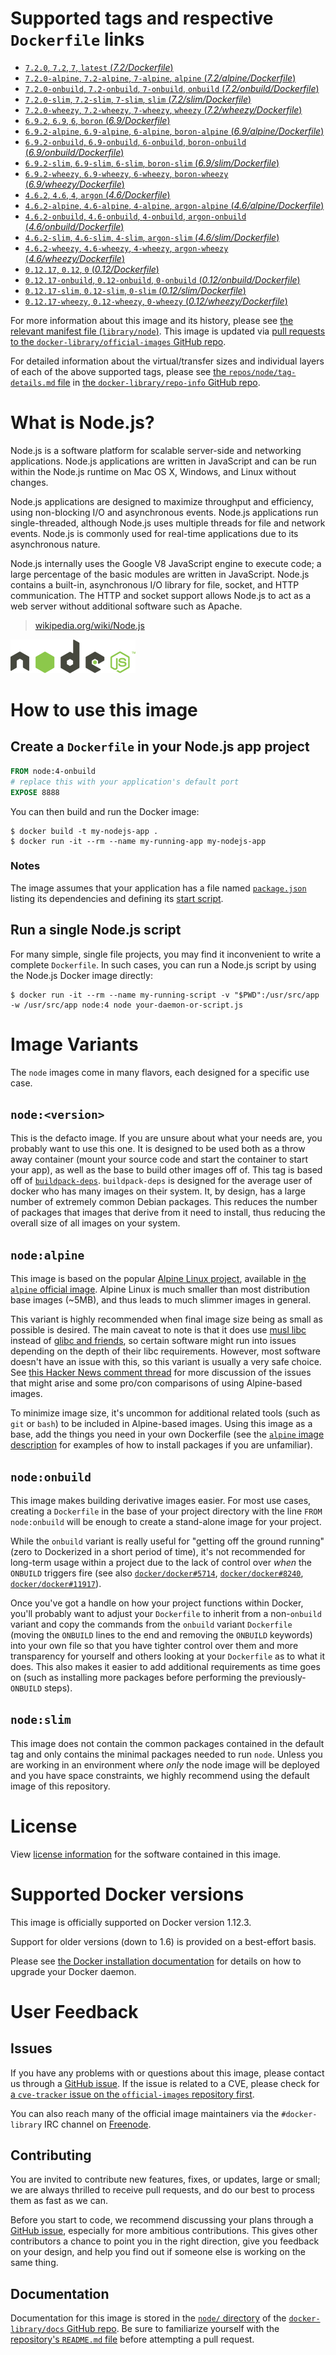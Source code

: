 # Supported tags and respective `Dockerfile` links

-	[`7.2.0`, `7.2`, `7`, `latest` (*7.2/Dockerfile*)](https://github.com/nodejs/docker-node/blob/a3489450fcd506538ab84174ebedb3cc5c908bc7/7.2/Dockerfile)
-	[`7.2.0-alpine`, `7.2-alpine`, `7-alpine`, `alpine` (*7.2/alpine/Dockerfile*)](https://github.com/nodejs/docker-node/blob/a3489450fcd506538ab84174ebedb3cc5c908bc7/7.2/alpine/Dockerfile)
-	[`7.2.0-onbuild`, `7.2-onbuild`, `7-onbuild`, `onbuild` (*7.2/onbuild/Dockerfile*)](https://github.com/nodejs/docker-node/blob/718102a587e7f02748402551b51407332384c1b3/7.2/onbuild/Dockerfile)
-	[`7.2.0-slim`, `7.2-slim`, `7-slim`, `slim` (*7.2/slim/Dockerfile*)](https://github.com/nodejs/docker-node/blob/718102a587e7f02748402551b51407332384c1b3/7.2/slim/Dockerfile)
-	[`7.2.0-wheezy`, `7.2-wheezy`, `7-wheezy`, `wheezy` (*7.2/wheezy/Dockerfile*)](https://github.com/nodejs/docker-node/blob/718102a587e7f02748402551b51407332384c1b3/7.2/wheezy/Dockerfile)
-	[`6.9.2`, `6.9`, `6`, `boron` (*6.9/Dockerfile*)](https://github.com/nodejs/docker-node/blob/6948057bbd9cc1469ca0e5e64d3bd5f000d4dc97/6.9/Dockerfile)
-	[`6.9.2-alpine`, `6.9-alpine`, `6-alpine`, `boron-alpine` (*6.9/alpine/Dockerfile*)](https://github.com/nodejs/docker-node/blob/6948057bbd9cc1469ca0e5e64d3bd5f000d4dc97/6.9/alpine/Dockerfile)
-	[`6.9.2-onbuild`, `6.9-onbuild`, `6-onbuild`, `boron-onbuild` (*6.9/onbuild/Dockerfile*)](https://github.com/nodejs/docker-node/blob/6948057bbd9cc1469ca0e5e64d3bd5f000d4dc97/6.9/onbuild/Dockerfile)
-	[`6.9.2-slim`, `6.9-slim`, `6-slim`, `boron-slim` (*6.9/slim/Dockerfile*)](https://github.com/nodejs/docker-node/blob/6948057bbd9cc1469ca0e5e64d3bd5f000d4dc97/6.9/slim/Dockerfile)
-	[`6.9.2-wheezy`, `6.9-wheezy`, `6-wheezy`, `boron-wheezy` (*6.9/wheezy/Dockerfile*)](https://github.com/nodejs/docker-node/blob/6948057bbd9cc1469ca0e5e64d3bd5f000d4dc97/6.9/wheezy/Dockerfile)
-	[`4.6.2`, `4.6`, `4`, `argon` (*4.6/Dockerfile*)](https://github.com/nodejs/docker-node/blob/a3489450fcd506538ab84174ebedb3cc5c908bc7/4.6/Dockerfile)
-	[`4.6.2-alpine`, `4.6-alpine`, `4-alpine`, `argon-alpine` (*4.6/alpine/Dockerfile*)](https://github.com/nodejs/docker-node/blob/a3489450fcd506538ab84174ebedb3cc5c908bc7/4.6/alpine/Dockerfile)
-	[`4.6.2-onbuild`, `4.6-onbuild`, `4-onbuild`, `argon-onbuild` (*4.6/onbuild/Dockerfile*)](https://github.com/nodejs/docker-node/blob/1d00e55ede1c9b6023b0473b5cf9399375d73fc8/4.6/onbuild/Dockerfile)
-	[`4.6.2-slim`, `4.6-slim`, `4-slim`, `argon-slim` (*4.6/slim/Dockerfile*)](https://github.com/nodejs/docker-node/blob/4a722c29c0e52624af8b72b4711ebeba8ea39463/4.6/slim/Dockerfile)
-	[`4.6.2-wheezy`, `4.6-wheezy`, `4-wheezy`, `argon-wheezy` (*4.6/wheezy/Dockerfile*)](https://github.com/nodejs/docker-node/blob/4a722c29c0e52624af8b72b4711ebeba8ea39463/4.6/wheezy/Dockerfile)
-	[`0.12.17`, `0.12`, `0` (*0.12/Dockerfile*)](https://github.com/nodejs/docker-node/blob/4a722c29c0e52624af8b72b4711ebeba8ea39463/0.12/Dockerfile)
-	[`0.12.17-onbuild`, `0.12-onbuild`, `0-onbuild` (*0.12/onbuild/Dockerfile*)](https://github.com/nodejs/docker-node/blob/c3ff7866303b4c595ab07529cdf35f9df58f5b21/0.12/onbuild/Dockerfile)
-	[`0.12.17-slim`, `0.12-slim`, `0-slim` (*0.12/slim/Dockerfile*)](https://github.com/nodejs/docker-node/blob/4a722c29c0e52624af8b72b4711ebeba8ea39463/0.12/slim/Dockerfile)
-	[`0.12.17-wheezy`, `0.12-wheezy`, `0-wheezy` (*0.12/wheezy/Dockerfile*)](https://github.com/nodejs/docker-node/blob/4a722c29c0e52624af8b72b4711ebeba8ea39463/0.12/wheezy/Dockerfile)

For more information about this image and its history, please see [the relevant manifest file (`library/node`)](https://github.com/docker-library/official-images/blob/master/library/node). This image is updated via [pull requests to the `docker-library/official-images` GitHub repo](https://github.com/docker-library/official-images/pulls?q=label%3Alibrary%2Fnode).

For detailed information about the virtual/transfer sizes and individual layers of each of the above supported tags, please see [the `repos/node/tag-details.md` file](https://github.com/docker-library/repo-info/blob/master/repos/node/tag-details.md) in [the `docker-library/repo-info` GitHub repo](https://github.com/docker-library/repo-info).

# What is Node.js?

Node.js is a software platform for scalable server-side and networking applications. Node.js applications are written in JavaScript and can be run within the Node.js runtime on Mac OS X, Windows, and Linux without changes.

Node.js applications are designed to maximize throughput and efficiency, using non-blocking I/O and asynchronous events. Node.js applications run single-threaded, although Node.js uses multiple threads for file and network events. Node.js is commonly used for real-time applications due to its asynchronous nature.

Node.js internally uses the Google V8 JavaScript engine to execute code; a large percentage of the basic modules are written in JavaScript. Node.js contains a built-in, asynchronous I/O library for file, socket, and HTTP communication. The HTTP and socket support allows Node.js to act as a web server without additional software such as Apache.

> [wikipedia.org/wiki/Node.js](https://en.wikipedia.org/wiki/Node.js)

![logo](https://raw.githubusercontent.com/docker-library/docs/01c12653951b2fe592c1f93a13b4e289ada0e3a1/node/logo.png)

# How to use this image

## Create a `Dockerfile` in your Node.js app project

```dockerfile
FROM node:4-onbuild
# replace this with your application's default port
EXPOSE 8888
```

You can then build and run the Docker image:

```console
$ docker build -t my-nodejs-app .
$ docker run -it --rm --name my-running-app my-nodejs-app
```

### Notes

The image assumes that your application has a file named [`package.json`](https://docs.npmjs.com/files/package.json) listing its dependencies and defining its [start script](https://docs.npmjs.com/misc/scripts#default-values).

## Run a single Node.js script

For many simple, single file projects, you may find it inconvenient to write a complete `Dockerfile`. In such cases, you can run a Node.js script by using the Node.js Docker image directly:

```console
$ docker run -it --rm --name my-running-script -v "$PWD":/usr/src/app -w /usr/src/app node:4 node your-daemon-or-script.js
```

# Image Variants

The `node` images come in many flavors, each designed for a specific use case.

## `node:<version>`

This is the defacto image. If you are unsure about what your needs are, you probably want to use this one. It is designed to be used both as a throw away container (mount your source code and start the container to start your app), as well as the base to build other images off of. This tag is based off of [`buildpack-deps`](https://registry.hub.docker.com/_/buildpack-deps/). `buildpack-deps` is designed for the average user of docker who has many images on their system. It, by design, has a large number of extremely common Debian packages. This reduces the number of packages that images that derive from it need to install, thus reducing the overall size of all images on your system.

## `node:alpine`

This image is based on the popular [Alpine Linux project](http://alpinelinux.org), available in [the `alpine` official image](https://hub.docker.com/_/alpine). Alpine Linux is much smaller than most distribution base images (~5MB), and thus leads to much slimmer images in general.

This variant is highly recommended when final image size being as small as possible is desired. The main caveat to note is that it does use [musl libc](http://www.musl-libc.org) instead of [glibc and friends](http://www.etalabs.net/compare_libcs.html), so certain software might run into issues depending on the depth of their libc requirements. However, most software doesn't have an issue with this, so this variant is usually a very safe choice. See [this Hacker News comment thread](https://news.ycombinator.com/item?id=10782897) for more discussion of the issues that might arise and some pro/con comparisons of using Alpine-based images.

To minimize image size, it's uncommon for additional related tools (such as `git` or `bash`) to be included in Alpine-based images. Using this image as a base, add the things you need in your own Dockerfile (see the [`alpine` image description](https://hub.docker.com/_/alpine/) for examples of how to install packages if you are unfamiliar).

## `node:onbuild`

This image makes building derivative images easier. For most use cases, creating a `Dockerfile` in the base of your project directory with the line `FROM node:onbuild` will be enough to create a stand-alone image for your project.

While the `onbuild` variant is really useful for "getting off the ground running" (zero to Dockerized in a short period of time), it's not recommended for long-term usage within a project due to the lack of control over *when* the `ONBUILD` triggers fire (see also [`docker/docker#5714`](https://github.com/docker/docker/issues/5714), [`docker/docker#8240`](https://github.com/docker/docker/issues/8240), [`docker/docker#11917`](https://github.com/docker/docker/issues/11917)).

Once you've got a handle on how your project functions within Docker, you'll probably want to adjust your `Dockerfile` to inherit from a non-`onbuild` variant and copy the commands from the `onbuild` variant `Dockerfile` (moving the `ONBUILD` lines to the end and removing the `ONBUILD` keywords) into your own file so that you have tighter control over them and more transparency for yourself and others looking at your `Dockerfile` as to what it does. This also makes it easier to add additional requirements as time goes on (such as installing more packages before performing the previously-`ONBUILD` steps).

## `node:slim`

This image does not contain the common packages contained in the default tag and only contains the minimal packages needed to run `node`. Unless you are working in an environment where *only* the node image will be deployed and you have space constraints, we highly recommend using the default image of this repository.

# License

View [license information](https://github.com/joyent/node/blob/master/LICENSE) for the software contained in this image.

# Supported Docker versions

This image is officially supported on Docker version 1.12.3.

Support for older versions (down to 1.6) is provided on a best-effort basis.

Please see [the Docker installation documentation](https://docs.docker.com/installation/) for details on how to upgrade your Docker daemon.

# User Feedback

## Issues

If you have any problems with or questions about this image, please contact us through a [GitHub issue](https://github.com/nodejs/docker-node/issues). If the issue is related to a CVE, please check for [a `cve-tracker` issue on the `official-images` repository first](https://github.com/docker-library/official-images/issues?q=label%3Acve-tracker).

You can also reach many of the official image maintainers via the `#docker-library` IRC channel on [Freenode](https://freenode.net).

## Contributing

You are invited to contribute new features, fixes, or updates, large or small; we are always thrilled to receive pull requests, and do our best to process them as fast as we can.

Before you start to code, we recommend discussing your plans through a [GitHub issue](https://github.com/nodejs/docker-node/issues), especially for more ambitious contributions. This gives other contributors a chance to point you in the right direction, give you feedback on your design, and help you find out if someone else is working on the same thing.

## Documentation

Documentation for this image is stored in the [`node/` directory](https://github.com/docker-library/docs/tree/master/node) of the [`docker-library/docs` GitHub repo](https://github.com/docker-library/docs). Be sure to familiarize yourself with the [repository's `README.md` file](https://github.com/docker-library/docs/blob/master/README.md) before attempting a pull request.
